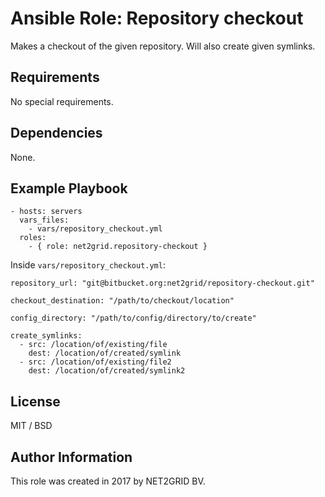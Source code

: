 # Ansible Role: Repository checkout

Makes a checkout of the given repository. Will also create given symlinks.

## Requirements

No special requirements.

## Dependencies

None.

## Example Playbook

    - hosts: servers
      vars_files:
        - vars/repository_checkout.yml
      roles:
        - { role: net2grid.repository-checkout }

Inside `vars/repository_checkout.yml`:

    repository_url: "git@bitbucket.org:net2grid/repository-checkout.git"

    checkout_destination: "/path/to/checkout/location"

    config_directory: "/path/to/config/directory/to/create"

    create_symlinks:
      - src: /location/of/existing/file
        dest: /location/of/created/symlink
      - src: /location/of/existing/file2
        dest: /location/of/created/symlink2

## License

MIT / BSD

## Author Information

This role was created in 2017 by NET2GRID BV.
